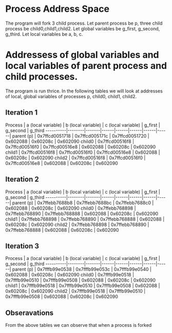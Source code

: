 # Process Address Space

The program will fork 3 child process. Let parent process be p, three child process be child0,child1,child2. Let global variables be g_first, g_second, g_third. Let local variables be a, b, c. <br>

# Addressess of global variables and local variables of parent process and child processes.

The program is run thrice. In the following tables we will look at addresses of local, global variables of processes p, child0, child1, child2. <br>

## Iteration 1

Process | a (local variable) | b (local variable) | c (local variable) | g_first | g_second | g_third
----------|--------|-------|------|------|------|------|------|
parent (p) | 0x7ffcd0051718 | 0x7ffcd005171c | 0x7ffcd0051720 | 0x602088 | 0x60208c | 0x602090 
child0 | 0x7ffcd00516f8 | 0x7ffcd00516f0 | 0x7ffcd00516e8 | 0x602088 | 0x60208c | 0x602090
child1 | 0x7ffcd00516f8 | 0x7ffcd00516f0 | 0x7ffcd00516e8 | 0x602088 | 0x60208c | 0x602090
child2 | 0x7ffcd00516f8 | 0x7ffcd00516f0 | 0x7ffcd00516e8 | 0x602088 | 0x60208c | 0x602090

## Iteration 2

Process | a (local variable) | b (local variable) | c (local variable) | g_first | g_second | g_third
----------|--------|-------|------|------|------|------|------|
parent (p) | 0x7ffebb7688b8 | 0x7ffebb7688bc | 0x7ffebb7688c0 | 0x602088 | 0x60208c | 0x602090 
child0 | 0x7ffebb768898 | 0x7ffebb768890 | 0x7ffebb768888 | 0x602088 | 0x60208c | 0x602090
child1 | 0x7ffebb768898 | 0x7ffebb768890 | 0x7ffebb768888 | 0x602088 | 0x60208c | 0x602090
child2 | 0x7ffebb768898 | 0x7ffebb768890 | 0x7ffebb768888 | 0x602088 | 0x60208c | 0x602090

## Iteration 3

Process | a (local variable) | b (local variable) | c (local variable) | g_first | g_second | g_third
----------|--------|-------|------|------|------|------|------|
parent (p) | 0x7fffb99e0538 | 0x7fffb99e053c | 0x7fffb99e0540 | 0x602088 | 0x60208c | 0x602090 
child0 | 0x7fffb99e0518 | 0x7fffb99e0510 | 0x7fffb99e0508 | 0x602088 | 0x60208c | 0x602090
child1 | 0x7fffb99e0518 | 0x7fffb99e0510 | 0x7fffb99e0508 | 0x602088 | 0x60208c | 0x602090
child2 | 0x7fffb99e0518 | 0x7fffb99e0510 | 0x7fffb99e0508 | 0x602088 | 0x60208c | 0x602090

## Obseravations

From the above tables we can observe that when a process is forked 